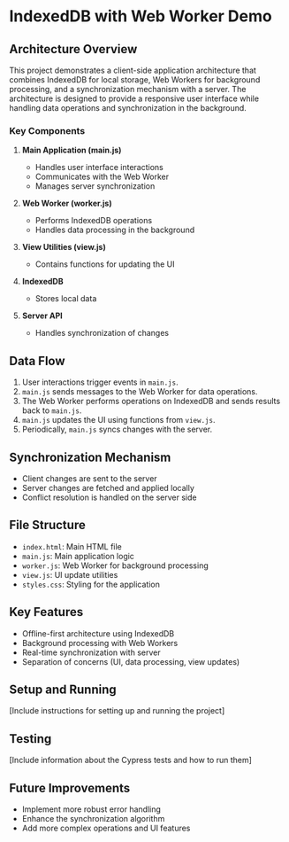 # IndexedDB with Web Worker Demo

## Architecture Overview

This project demonstrates a client-side application architecture that combines IndexedDB for local storage, Web Workers for background processing, and a synchronization mechanism with a server. The architecture is designed to provide a responsive user interface while handling data operations and synchronization in the background.

### Key Components

1. **Main Application (main.js)**
   - Handles user interface interactions
   - Communicates with the Web Worker
   - Manages server synchronization

2. **Web Worker (worker.js)**
   - Performs IndexedDB operations
   - Handles data processing in the background

3. **View Utilities (view.js)**
   - Contains functions for updating the UI

4. **IndexedDB**
   - Stores local data

5. **Server API**
   - Handles synchronization of changes

## Data Flow

1. User interactions trigger events in `main.js`.
2. `main.js` sends messages to the Web Worker for data operations.
3. The Web Worker performs operations on IndexedDB and sends results back to `main.js`.
4. `main.js` updates the UI using functions from `view.js`.
5. Periodically, `main.js` syncs changes with the server.

## Synchronization Mechanism

- Client changes are sent to the server
- Server changes are fetched and applied locally
- Conflict resolution is handled on the server side

## File Structure

- `index.html`: Main HTML file
- `main.js`: Main application logic
- `worker.js`: Web Worker for background processing
- `view.js`: UI update utilities
- `styles.css`: Styling for the application

## Key Features

- Offline-first architecture using IndexedDB
- Background processing with Web Workers
- Real-time synchronization with server
- Separation of concerns (UI, data processing, view updates)

## Setup and Running

[Include instructions for setting up and running the project]

## Testing

[Include information about the Cypress tests and how to run them]

## Future Improvements

- Implement more robust error handling
- Enhance the synchronization algorithm
- Add more complex operations and UI features


